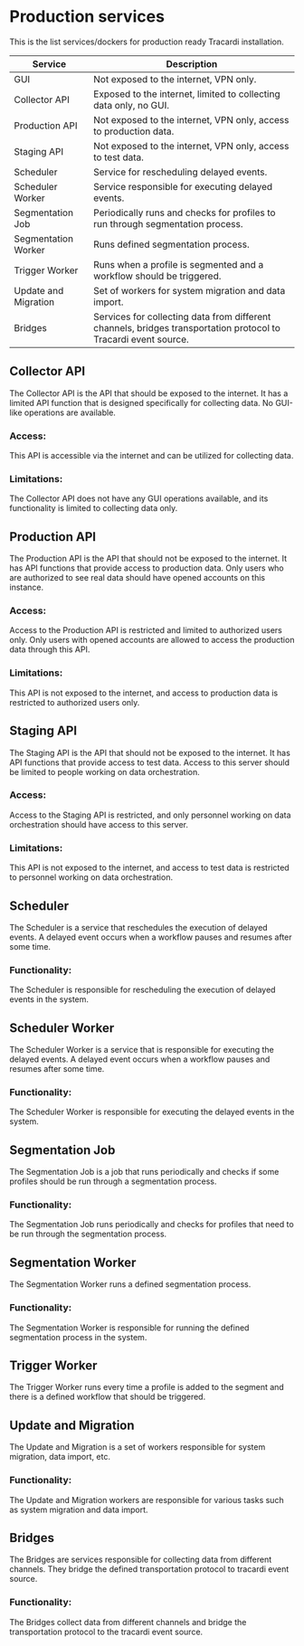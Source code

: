 # Production services

This is the list services/dockers for production ready Tracardi installation.

Service    | Description
-----| -------------
GUI    | Not exposed to the internet, VPN only.
Collector API    | Exposed to the internet, limited to collecting data only, no GUI.
Production API    | Not exposed to the internet, VPN only, access to production data.
Staging API    | Not exposed to the internet, VPN only, access to test data.
Scheduler    | Service for rescheduling delayed events.
Scheduler Worker    | Service responsible for executing delayed events.
Segmentation Job    | Periodically runs and checks for profiles to run through segmentation process.
Segmentation Worker    | Runs defined segmentation process.
Trigger Worker    | Runs when a profile is segmented and a workflow should be triggered.
Update and Migration    | Set of workers for system migration and data import.
Bridges    | Services for collecting data from different channels, bridges transportation protocol to Tracardi event source.

## Collector API

The Collector API is the API that should be exposed to the internet. It has a limited API function that is designed
specifically for collecting data. No GUI-like operations are available.

### Access:

This API is accessible via the internet and can be utilized for collecting data.

### Limitations:

The Collector API does not have any GUI operations available, and its functionality is limited to collecting data only.

## Production API

The Production API is the API that should not be exposed to the internet. It has API functions that provide access to
production data. Only users who are authorized to see real data should have opened accounts on this instance.

### Access:

Access to the Production API is restricted and limited to authorized users only. Only users with opened accounts are
allowed to access the production data through this API.

### Limitations:

This API is not exposed to the internet, and access to production data is restricted to authorized users only.

## Staging API

The Staging API is the API that should not be exposed to the internet. It has API functions that provide access to test
data. Access to this server should be limited to people working on data orchestration.

### Access:

Access to the Staging API is restricted, and only personnel working on data orchestration should have access to this
server.

### Limitations:

This API is not exposed to the internet, and access to test data is restricted to personnel working on data
orchestration.

## Scheduler

The Scheduler is a service that reschedules the execution of delayed events. A delayed event occurs when a workflow
pauses and resumes after some time.

### Functionality:

The Scheduler is responsible for rescheduling the execution of delayed events in the system.

## Scheduler Worker

The Scheduler Worker is a service that is responsible for executing the delayed events. A delayed event occurs when a
workflow pauses and resumes after some time.

### Functionality:

The Scheduler Worker is responsible for executing the delayed events in the system.

## Segmentation Job

The Segmentation Job is a job that runs periodically and checks if some profiles should be run through a segmentation
process.

### Functionality:

The Segmentation Job runs periodically and checks for profiles that need to be run through the segmentation process.

## Segmentation Worker

The Segmentation Worker runs a defined segmentation process.

### Functionality:

The Segmentation Worker is responsible for running the defined segmentation process in the system.

## Trigger Worker

The Trigger Worker runs every time a profile is added to the segment and there is a defined workflow that should be triggered.

## Update and Migration

The Update and Migration is a set of workers responsible for system migration, data import, etc.

### Functionality:

The Update and Migration workers are responsible for various tasks such as system migration and data import.

## Bridges

The Bridges are services responsible for collecting data from different channels. They bridge the defined transportation
protocol to tracardi event source.

### Functionality:

The Bridges collect data from different channels and bridge the transportation protocol to the tracardi event source.